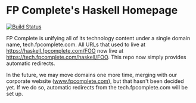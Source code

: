 # FP Complete's Haskell Homepage

[![Build Status](https://travis-ci.org/fpco/haskell.fpcomplete.com.svg?branch=master)](https://travis-ci.org/fpco/haskell.fpcomplete.com)

FP Complete is unifying all of its technology content under a single domain name, tech.fpcomplete.com. All URLs that used to live at https://haskell.fpcomplete.com/FOO now live at https://tech.fpcomplete.com/haskell/FOO. This repo now simply provides automatic redirects.

In the future, we may move domains one more time, merging with our corporate website (www.fpcomplete.com), but that hasn't been decided yet. If we do so, automatic redirects from the tech.fpcomplete.com will be set up.
